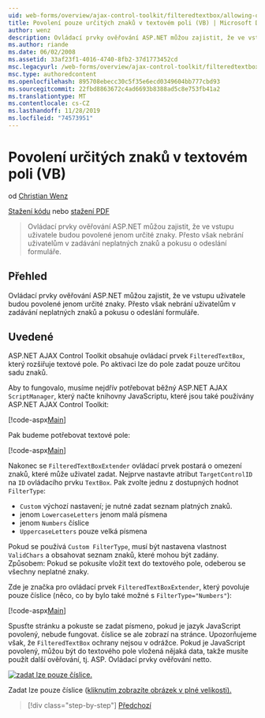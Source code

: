 ```yaml
---
uid: web-forms/overview/ajax-control-toolkit/filteredtextbox/allowing-only-certain-characters-in-a-text-box-vb
title: Povolení pouze určitých znaků v textovém poli (VB) | Microsoft Docs
author: wenz
description: Ovládací prvky ověřování ASP.NET můžou zajistit, že ve vstupu uživatele budou povolené jenom určité znaky. To ale pořád nezabrání uživatelům v zadávání neplatných...
ms.author: riande
ms.date: 06/02/2008
ms.assetid: 33af23f1-4016-4740-8fb2-37d1773452cd
msc.legacyurl: /web-forms/overview/ajax-control-toolkit/filteredtextbox/allowing-only-certain-characters-in-a-text-box-vb
msc.type: authoredcontent
ms.openlocfilehash: 895708ebecc30c5f35e6ecd0349604bb777cbd93
ms.sourcegitcommit: 22fbd8863672c4ad6693b8388ad5c8e753fb41a2
ms.translationtype: MT
ms.contentlocale: cs-CZ
ms.lasthandoff: 11/28/2019
ms.locfileid: "74573951"
---
```

# <a name="allowing-only-certain-characters-in-a-text-box-vb"></a>Povolení určitých znaků v textovém poli (VB)

od [Christian Wenz](https://github.com/wenz)

[Stažení kódu](https://download.microsoft.com/download/4/c/2/4c2def7a-0d23-4055-91f9-1f18504167d7/FilteredTextBox0.vb.zip) nebo [stažení PDF](https://download.microsoft.com/download/b/6/a/b6ae89ee-df69-4c87-9bfb-ad1eb2b23373/filteredtextbox0VB.pdf)

> Ovládací prvky ověřování ASP.NET můžou zajistit, že ve vstupu uživatele budou povolené jenom určité znaky. Přesto však nebrání uživatelům v zadávání neplatných znaků a pokusu o odeslání formuláře.

## <a name="overview"></a>Přehled

Ovládací prvky ověřování ASP.NET můžou zajistit, že ve vstupu uživatele budou povolené jenom určité znaky. Přesto však nebrání uživatelům v zadávání neplatných znaků a pokusu o odeslání formuláře.

## <a name="steps"></a>Uvedené

ASP.NET AJAX Control Toolkit obsahuje ovládací prvek `FilteredTextBox`, který rozšiřuje textové pole. Po aktivaci lze do pole zadat pouze určitou sadu znaků.

Aby to fungovalo, musíme nejdřív potřebovat běžný ASP.NET AJAX `ScriptManager`, který načte knihovny JavaScriptu, které jsou také používány ASP.NET AJAX Control Toolkit:

[!code-aspx[Main](allowing-only-certain-characters-in-a-text-box-vb/samples/sample1.aspx)]

Pak budeme potřebovat textové pole:

[!code-aspx[Main](allowing-only-certain-characters-in-a-text-box-vb/samples/sample2.aspx)]

Nakonec se `FilteredTextBoxExtender` ovládací prvek postará o omezení znaků, které může uživatel zadat. Nejprve nastavte atribut `TargetControlID` na `ID` ovládacího prvku `TextBox`. Pak zvolte jednu z dostupných hodnot `FilterType`:

- `Custom` výchozí nastavení; je nutné zadat seznam platných znaků.
- jenom `LowercaseLetters` jenom malá písmena
- jenom `Numbers` číslice
- `UppercaseLetters` pouze velká písmena

Pokud se používá `Custom FilterType`, musí být nastavena vlastnost `ValidChars` a obsahovat seznam znaků, které mohou být zadány. Způsobem: Pokud se pokusíte vložit text do textového pole, odeberou se všechny neplatné znaky.

Zde je značka pro ovládací prvek `FilteredTextBoxExtender`, který povoluje pouze číslice (něco, co by bylo také možné s `FilterType="Numbers"`):

[!code-aspx[Main](allowing-only-certain-characters-in-a-text-box-vb/samples/sample3.aspx)]

Spusťte stránku a pokuste se zadat písmeno, pokud je jazyk JavaScript povolený, nebude fungovat. číslice se ale zobrazí na stránce. Upozorňujeme však, že `FilteredTextBox` ochrany nejsou v odrážce. Pokud je JavaScript povolený, můžou být do textového pole vložená nějaká data, takže musíte použít další ověřování, tj. ASP. Ovládací prvky ověřování netto.

[![zadat lze pouze číslice.](allowing-only-certain-characters-in-a-text-box-vb/_static/image2.png)](allowing-only-certain-characters-in-a-text-box-vb/_static/image1.png)

Zadat lze pouze číslice ([kliknutím zobrazíte obrázek v plné velikosti).](allowing-only-certain-characters-in-a-text-box-vb/_static/image3.png)

> [!div class="step-by-step"]
> [Předchozí](allowing-only-certain-characters-in-a-text-box-cs.md)
